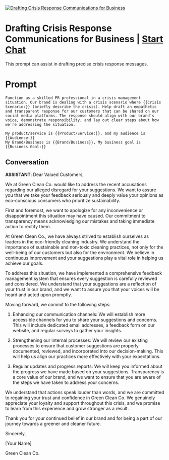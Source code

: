 
[![Drafting Crisis Response Communications for Business](https://flow-prompt-covers.s3.us-west-1.amazonaws.com/icon/cute/cute_5.png)](https://gptcall.net/chat.html?data=%7B%22contact%22%3A%7B%22id%22%3A%22BgDBXjAH8MTRrCq6t_HAO%22%2C%22flow%22%3Atrue%7D%7D)
# Drafting Crisis Response Communications for Business | [Start Chat](https://gptcall.net/chat.html?data=%7B%22contact%22%3A%7B%22id%22%3A%22BgDBXjAH8MTRrCq6t_HAO%22%2C%22flow%22%3Atrue%7D%7D)
This prompt can assist in drafting precise crisis response messages. 

# Prompt

```
Function as a skilled PR professional in a crisis management situation. Our brand is dealing with a crisis scenario where {{Crisis Scenario:}} (briefly describe the crisis). Help draft an empathetic and transparent response for our customers that can be shared on our social media platforms. The response should align with our brand's voice, demonstrate responsibility, and lay out clear steps about how we're addressing the situation.

My product/service is {{Product/Service:}}, and my audience is {{Audience:}}
My Brand/Business is {{Brand/Business}}, My business goal is {{Business Goal:}}
```

## Conversation

**ASSISTANT**: Dear Valued Customers,



We at Green Clean Co. would like to address the recent accusations regarding our alleged disregard for your suggestions. We want to assure you that we take your feedback seriously and deeply value your opinions as eco-conscious consumers who prioritize sustainability. 



First and foremost, we want to apologize for any inconvenience or disappointment this situation may have caused. Our commitment to transparency means acknowledging our mistakes and taking immediate action to rectify them.



At Green Clean Co., we have always strived to establish ourselves as leaders in the eco-friendly cleaning industry. We understand the importance of sustainable and non-toxic cleaning practices, not only for the well-being of our customers but also for the environment. We believe in continuous improvement and your suggestions play a vital role in helping us achieve our goals.



To address this situation, we have implemented a comprehensive feedback management system that ensures every suggestion is carefully reviewed and considered. We understand that your suggestions are a reflection of your trust in our brand, and we want to assure you that your voices will be heard and acted upon promptly. 



Moving forward, we commit to the following steps:



1. Enhancing our communication channels: We will establish more accessible channels for you to share your suggestions and concerns. This will include dedicated email addresses, a feedback form on our website, and regular surveys to gather your insights.



2. Strengthening our internal processes: We will review our existing processes to ensure that customer suggestions are properly documented, reviewed, and incorporated into our decision-making. This will help us align our practices more effectively with your expectations.



3. Regular updates and progress reports: We will keep you informed about the progress we have made based on your suggestions. Transparency is a core value of our brand, and we want to ensure that you are aware of the steps we have taken to address your concerns.



We understand that actions speak louder than words, and we are committed to regaining your trust and confidence in Green Clean Co. We genuinely appreciate your loyalty and support throughout this crisis, and we promise to learn from this experience and grow stronger as a result.



Thank you for your continued belief in our brand and for being a part of our journey towards a greener and cleaner future.



Sincerely,



[Your Name]

Green Clean Co.


